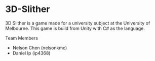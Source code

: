 # 3D-Slither

3D Slither is a game made for a university subject at the University of Melbourne. This game is build from Unity with C# as the language.

Team Members
* Nelson Chen (nelsonkmc)
* Daniel Ip (ip4368)
